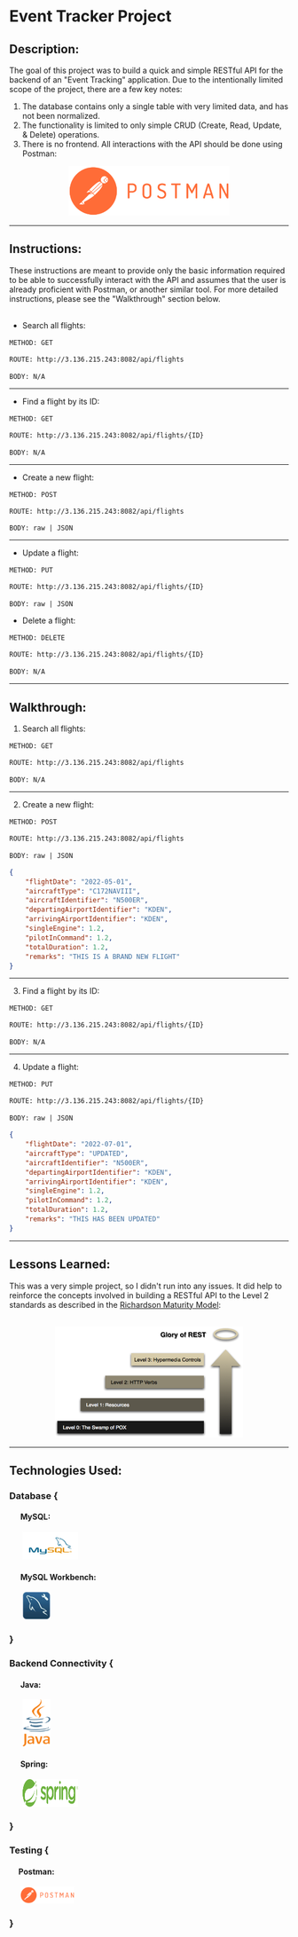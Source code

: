 # Event Tracker Project

## Description:

The goal of this project was to build a quick and simple RESTful API for the backend of an "Event Tracking" application. Due to the intentionally limited scope of the project, there are a few key notes:

1. The database contains only a single table with very limited data, and has not been normalized.
2. The functionality is limited to only simple CRUD (Create, Read, Update, & Delete) operations.
3. There is no frontend. All interactions with the API should be done using Postman:

<div align="center"><a href="https://www.postman.com/" target="_blank"><img src="images/postman_logo.png" alt="postman_logo" height="90" width="290"/></a></div>

-----

## Instructions:
These instructions are meant to provide only the basic information required to be able to successfully interact with the API and assumes that the user is already proficient with Postman, or another similar tool. For more detailed instructions, please see the "Walkthrough" section below.
<br><br>

- Search all flights:

```text
METHOD: GET
```

```html
ROUTE: http://3.136.215.243:8082/api/flights
```

```text
BODY: N/A
```

---

- Find a flight by its ID:

```text
METHOD: GET
```

```html
ROUTE: http://3.136.215.243:8082/api/flights/{ID}
```

```text
BODY: N/A
```

---

- Create a new flight:

```text
METHOD: POST
```

```html
ROUTE: http://3.136.215.243:8082/api/flights
```

```text
BODY: raw | JSON
```

---

- Update a flight:

```text
METHOD: PUT
```

```html
ROUTE: http://3.136.215.243:8082/api/flights/{ID}
```

```text
BODY: raw | JSON
```

- Delete a flight:

```text
METHOD: DELETE
```

```html
ROUTE: http://3.136.215.243:8082/api/flights/{ID}
```

```text
BODY: N/A
```

---

## Walkthrough:

1. Search all flights:

```text
METHOD: GET
```

```html
ROUTE: http://3.136.215.243:8082/api/flights
```

```text
BODY: N/A
```

---

2. Create a new flight:

```text
METHOD: POST
```

```html
ROUTE: http://3.136.215.243:8082/api/flights
```

```text
BODY: raw | JSON
```

```json
{
    "flightDate": "2022-05-01",
    "aircraftType": "C172NAVIII",
    "aircraftIdentifier": "N500ER",
    "departingAirportIdentifier": "KDEN",
    "arrivingAirportIdentifier": "KDEN",
    "singleEngine": 1.2,
    "pilotInCommand": 1.2,
    "totalDuration": 1.2,
    "remarks": "THIS IS A BRAND NEW FLIGHT"
}
```

---

3. Find a flight by its ID:

```text
METHOD: GET
```

```html
ROUTE: http://3.136.215.243:8082/api/flights/{ID}
```

```text
BODY: N/A
```

---

4. Update a flight:

```text
METHOD: PUT
```

```html
ROUTE: http://3.136.215.243:8082/api/flights/{ID}
```

```text
BODY: raw | JSON
```

```json
{
    "flightDate": "2022-07-01",
    "aircraftType": "UPDATED",
    "aircraftIdentifier": "N500ER",
    "departingAirportIdentifier": "KDEN",
    "arrivingAirportIdentifier": "KDEN",
    "singleEngine": 1.2,
    "pilotInCommand": 1.2,
    "totalDuration": 1.2,
    "remarks": "THIS HAS BEEN UPDATED"
}
```




-----

## Lessons Learned:
This was a very simple project, so I didn't run into any issues. It did help to reinforce the concepts involved in building a RESTful API to the Level 2 standards as described in the <a href="https://restfulapi.net/richardson-maturity-model/" target="_blank">Richardson Maturity Model</a>:<br><br>
<div align="center"><a href="https://martinfowler.com/articles/richardsonMaturityModel.html" target="_blank"><img src="images/richardsonmaturitymodel.png" alt="richardsonmaturitymodel" height="200" width="340"/></a></div>


-----


## Technologies Used:

### Database {
#### &nbsp;&nbsp;&nbsp;&nbsp;&nbsp;&nbsp;MySQL:
&nbsp;&nbsp;&nbsp;&nbsp;&nbsp;&nbsp;<a href="https://www.mysql.com/" target="_blank"><img src="images/mysql_logo.png" alt="mysql_logo" height="50" width="100" id="mysql"/></a>


#### &nbsp;&nbsp;&nbsp;&nbsp;&nbsp;&nbsp;MySQL Workbench:
&nbsp;&nbsp;&nbsp;&nbsp;&nbsp;&nbsp;<a href="https://www.mysql.com/products/workbench/" target="_blank"><img src="images/mysqlworkbench_logo.jpeg" alt="mysqlworkbench_logo" height="50" width="50" id="mysqlworkbench"/></a>


### }

### Backend Connectivity {


#### &nbsp;&nbsp;&nbsp;&nbsp;&nbsp;&nbsp;Java:
&nbsp;&nbsp;&nbsp;&nbsp;&nbsp;&nbsp;<a href="https://www.java.com/en/" target="_blank"><img src="images/java_logo.png" alt="java_logo" height="85" width="50" id="java_logo"/></a>

#### &nbsp;&nbsp;&nbsp;&nbsp;&nbsp;&nbsp;Spring:
&nbsp;&nbsp;&nbsp;&nbsp;&nbsp;&nbsp;<a href="https://spring.io/" target="_blank"><img src="images/spring_logo.svg" alt="spring_logo" height="50" width="100" id="spring_logo"/></a>

### }


### Testing {
#### &nbsp;&nbsp;&nbsp;&nbsp;&nbsp;Postman:
&nbsp;&nbsp;&nbsp;&nbsp;&nbsp;<a href="https://www.postman.com/" target="_blank"><img src="images/postman_logo.png" alt="postman_logo" height="30" width="97"/></a>
### }
